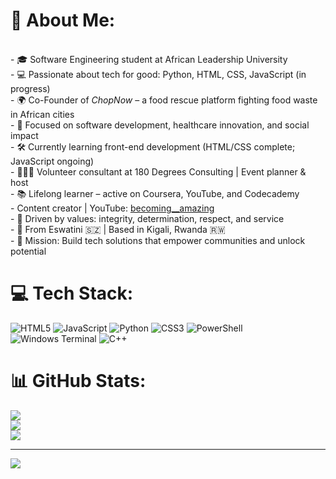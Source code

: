 # 💫 About Me:
<br>- 🎓 Software Engineering student at African Leadership University  <br>- 💻 Passionate about tech for good: Python, HTML, CSS, JavaScript (in progress)  <br>- 🌍 Co-Founder of *ChopNow* – a food rescue platform fighting food waste in African cities  <br>- 🎯 Focused on software development, healthcare innovation, and social impact  <br>- 🛠️ Currently learning front-end development (HTML/CSS complete; JavaScript ongoing)  <br>- 👩🏽‍💼 Volunteer consultant at 180 Degrees Consulting | Event planner & host  <br>- 📚 Lifelong learner – active on Coursera, YouTube, and Codecademy  <br>- Content creator | YouTube: [becoming__amazing](https://www.youtube.com/channel/UChBj38GiwwC1kb8liIxKDUA)  <br>- 🌱 Driven by values: integrity, determination, respect, and service  <br>- 📍 From Eswatini 🇸🇿 | Based in Kigali, Rwanda 🇷🇼  <br>- 🌟 Mission: Build tech solutions that empower communities and unlock potential<br>


# 💻 Tech Stack:
![HTML5](https://img.shields.io/badge/html5-%23E34F26.svg?style=for-the-badge&logo=html5&logoColor=white) ![JavaScript](https://img.shields.io/badge/javascript-%23323330.svg?style=for-the-badge&logo=javascript&logoColor=%23F7DF1E) ![Python](https://img.shields.io/badge/python-3670A0?style=for-the-badge&logo=python&logoColor=ffdd54) ![CSS3](https://img.shields.io/badge/css3-%231572B6.svg?style=for-the-badge&logo=css3&logoColor=white) ![PowerShell](https://img.shields.io/badge/PowerShell-%235391FE.svg?style=for-the-badge&logo=powershell&logoColor=white) ![Windows Terminal](https://img.shields.io/badge/Windows%20Terminal-%234D4D4D.svg?style=for-the-badge&logo=windows-terminal&logoColor=white) ![C++](https://img.shields.io/badge/c++-%2300599C.svg?style=for-the-badge&logo=c%2B%2B&logoColor=white)
# 📊 GitHub Stats:
![](https://github-readme-stats.vercel.app/api?username=Amazing-beep&theme=dark&hide_border=false&include_all_commits=false&count_private=false)<br/>
![](https://nirzak-streak-stats.vercel.app/?user=Amazing-beep&theme=dark&hide_border=false)<br/>
![](https://github-readme-stats.vercel.app/api/top-langs/?username=Amazing-beep&theme=dark&hide_border=false&include_all_commits=false&count_private=false&layout=compact)

---
[![](https://visitcount.itsvg.in/api?id=Amazing-beep&icon=0&color=0)](https://visitcount.itsvg.in)

<!-- Proudly created with GPRM ( https://gprm.itsvg.in ) -->
